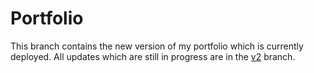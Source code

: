 # Portfolio


This branch contains the new version of my portfolio which is currently deployed. All updates which are still in progress are in the [v2](https://github.com/officialbishowb/portfolio/tree/v2) branch.